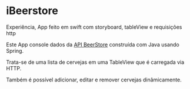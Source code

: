 # iBeerstore
Experiência, App feito em swift com storyboard, tableView e requisições http

Este App console dados da [API BeerStore](https://github.com/Lipe1994/BeerStore) construída com Java usando Spring.

Trata-se de uma lista de cervejas em uma TableView que é carregada via HTTP.

Também é possível adicionar, editar e remover cervejas dinâmicamente.


